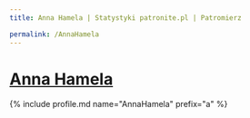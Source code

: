 ```yaml
---
title: Anna Hamela | Statystyki patronite.pl | Patromierz

permalink: /AnnaHamela
---
```


# [Anna Hamela](https://patronite.pl/AnnaHamela)

{% include profile.md name="AnnaHamela" prefix="a" %}
